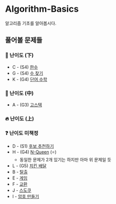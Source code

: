 # Algorithm-Basics
알고리즘 기초를 알아봅시다.
## 풀어볼 문제들

### :watermelon: 난이도 (下)
+ C - (S4) [한수](https://www.acmicpc.net/problem/1065) 
+ G - (S4) [수 찾기](https://www.acmicpc.net/problem/1920)
+ K - (G4) [단어 수학](https://www.acmicpc.net/problem/1339)


### :evergreen_tree: 난이도 (中)
+ A - (G3) [고스택](https://www.acmicpc.net/problem/3425)


### :fire: 난이도 (上)



### :question: 난이도 미책정
+ D - (S1) [후보 추천하기](https://www.acmicpc.net/problem/1713)
+ H - (G4) [N-Queen](https://www.acmicpc.net/problem/9663) (:star:)
  + 동일한 문제가 2개 있기는 하지만 아마 위 문제일 듯
+ L - (G5) [치킨 배달](https://www.acmicpc.net/problem/15686)
+ B - [탈출](https://www.acmicpc.net/problem/3055)
+ E - [게임](https://www.acmicpc.net/problem/1103)
+ F - [교환](https://www.acmicpc.net/problem/1039)
+ J - [스도쿠](https://www.acmicpc.net/problem/2580)
+ I - [암호 만들기](https://www.acmicpc.net/problem/1759)
